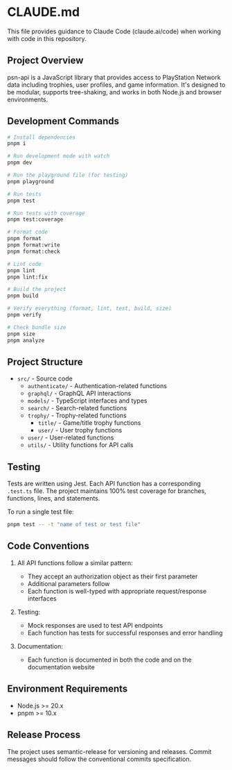 # CLAUDE.md

This file provides guidance to Claude Code (claude.ai/code) when working with code in this repository.

## Project Overview

psn-api is a JavaScript library that provides access to PlayStation Network data including trophies, user profiles, and game information. It's designed to be modular, supports tree-shaking, and works in both Node.js and browser environments.

## Development Commands

```bash
# Install dependencies
pnpm i

# Run development mode with watch
pnpm dev

# Run the playground file (for testing)
pnpm playground

# Run tests
pnpm test

# Run tests with coverage
pnpm test:coverage

# Format code
pnpm format
pnpm format:write
pnpm format:check

# Lint code
pnpm lint
pnpm lint:fix

# Build the project
pnpm build

# Verify everything (format, lint, test, build, size)
pnpm verify

# Check bundle size
pnpm size
pnpm analyze
```

## Project Structure

- `src/` - Source code
  - `authenticate/` - Authentication-related functions
  - `graphql/` - GraphQL API interactions
  - `models/` - TypeScript interfaces and types
  - `search/` - Search-related functions
  - `trophy/` - Trophy-related functions
    - `title/` - Game/title trophy functions
    - `user/` - User trophy functions
  - `user/` - User-related functions
  - `utils/` - Utility functions for API calls

## Testing

Tests are written using Jest. Each API function has a corresponding `.test.ts` file. The project maintains 100% test coverage for branches, functions, lines, and statements.

To run a single test file:

```bash
pnpm test -- -t "name of test or test file"
```

## Code Conventions

1. All API functions follow a similar pattern:

   - They accept an authorization object as their first parameter
   - Additional parameters follow
   - Each function is well-typed with appropriate request/response interfaces

2. Testing:

   - Mock responses are used to test API endpoints
   - Each function has tests for successful responses and error handling

3. Documentation:
   - Each function is documented in both the code and on the documentation website

## Environment Requirements

- Node.js >= 20.x
- pnpm >= 10.x

## Release Process

The project uses semantic-release for versioning and releases. Commit messages should follow the conventional commits specification.
